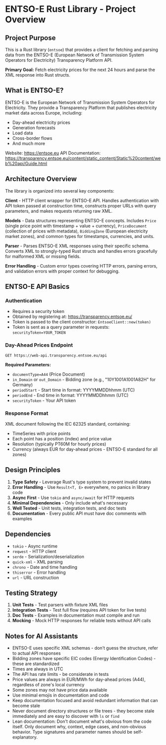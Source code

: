 # ENTSO-E Rust Library - Project Overview

## Project Purpose

This is a Rust library (`entsoe`) that provides a client for fetching and parsing data from the ENTSO-E (European Network of Transmission System Operators for Electricity) Transparency Platform API.

**Primary Goal:** Fetch electricity prices for the next 24 hours and parse the XML response into Rust structs.

## What is ENTSO-E?

ENTSO-E is the European Network of Transmission System Operators for Electricity. They provide a Transparency Platform that publishes electricity market data across Europe, including:
- Day-ahead electricity prices
- Generation forecasts
- Load data
- Cross-border flows
- And much more

Website: https://entsoe.eu
API Documentation: https://transparency.entsoe.eu/content/static_content/Static%20content/web%20api/Guide.html

## Architecture Overview

The library is organized into several key components:

**Client** - HTTP client wrapper for ENTSO-E API. Handles authentication with API token passed at construction time, constructs proper URLs with query parameters, and makes requests returning raw XML.

**Models** - Data structures representing ENTSO-E concepts. Includes `Price` (single price point with timestamp + value + currency), `PriceDocument` (collection of prices with metadata), `BiddingZone` (European electricity market zones), and common types for timestamps, currencies, and units.

**Parser** - Parses ENTSO-E XML responses using their specific schema. Converts XML to strongly-typed Rust structs and handles errors gracefully for malformed XML or missing fields.

**Error Handling** - Custom error types covering HTTP errors, parsing errors, and validation errors with proper context for debugging.

## ENTSO-E API Basics

### Authentication
- Requires a security token
- Obtained by registering at: https://transparency.entsoe.eu/
- Token is passed to the client constructor: `EntsoeClient::new(token)`
- Token is sent as a query parameter in requests: `securityToken=YOUR_TOKEN`

### Day-Ahead Prices Endpoint
```
GET https://web-api.transparency.entsoe.eu/api
```

**Required Parameters:**
- `documentType=A44` (Price Document)
- `in_Domain` or `out_Domain` - Bidding zone (e.g., "10Y1001A1001A82H" for Germany)
- `periodStart` - Start time in format: YYYYMMDDhhmm (UTC)
- `periodEnd` - End time in format: YYYYMMDDhhmm (UTC)
- `securityToken` - Your API token

### Response Format
XML document following the IEC 62325 standard, containing:
- TimeSeries with price points
- Each point has a position (index) and price value
- Resolution (typically PT60M for hourly prices)
- Currency (always EUR for day-ahead prices - ENTSO-E standard for all zones)

## Design Principles

1. **Type Safety** - Leverage Rust's type system to prevent invalid states
2. **Error Handling** - Use `Result<T, E>` everywhere, no panics in library code
3. **Async First** - Use `tokio` and `async/await` for HTTP requests
4. **Minimal Dependencies** - Only include what's necessary
5. **Well Tested** - Unit tests, integration tests, and doc tests
6. **Documentation** - Every public API must have doc comments with examples

## Dependencies

- `tokio` - Async runtime
- `reqwest` - HTTP client
- `serde` - Serialization/deserialization
- `quick-xml` - XML parsing
- `chrono` - Date and time handling
- `thiserror` - Error handling
- `url` - URL construction

## Testing Strategy

1. **Unit Tests** - Test parsers with fixture XML files
2. **Integration Tests** - Test full flow (requires API token for live tests)
3. **Doc Tests** - Examples in documentation must compile and run
4. **Mocking** - Mock HTTP responses for reliable tests without API calls

## Notes for AI Assistants

- ENTSO-E uses specific XML schemas - don't guess the structure, refer to actual API responses
- Bidding zones have specific EIC codes (Energy Identification Codes) - these are standardized
- Times are always in UTC
- The API has rate limits - be considerate in tests
- Price values are always in EUR/MWh for day-ahead prices (A44), regardless of zone's local currency
- Some zones may not have price data available
- Use minimal emojis in documentation and code
- Keep documentation focused and avoid redundant information that can become stale
- Never document directory structures or file trees - they become stale immediately and are easy to discover with `ls` or `find`
- Lean documentation: Don't document what's obvious from the code itself. Only document why, context, edge cases, and non-obvious behavior. Type signatures and parameter names should be self-explanatory.